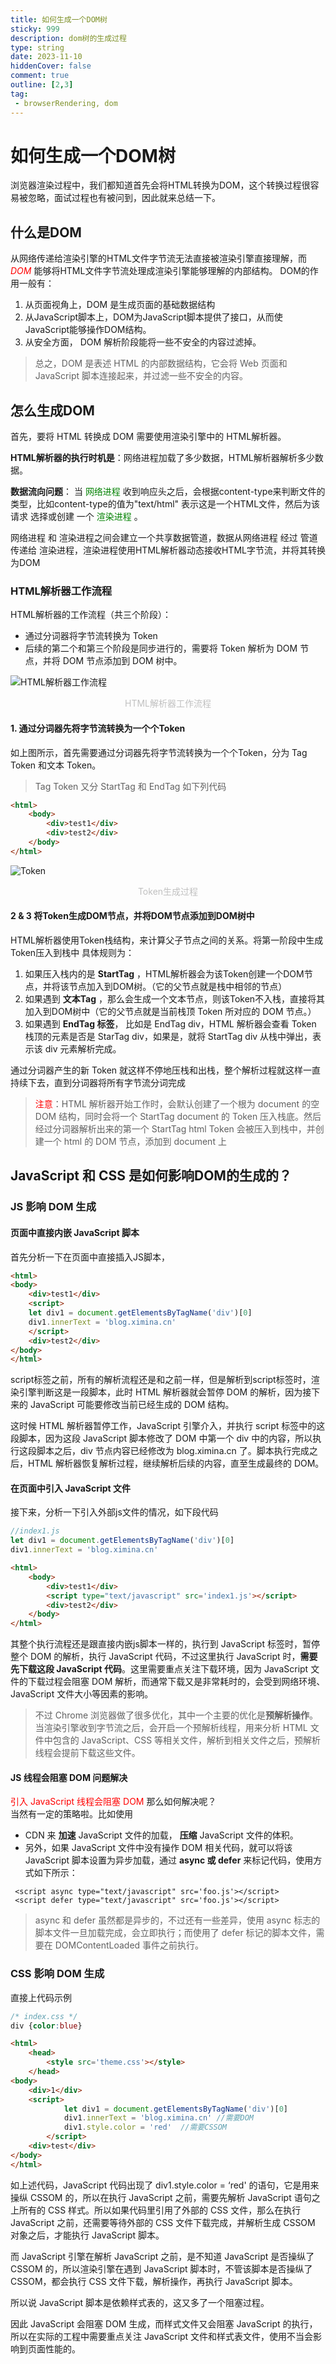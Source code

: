 ```yaml
---
title: 如何生成一个DOM树
sticky: 999
description: dom树的生成过程
type: string
date: 2023-11-10
hiddenCover: false
comment: true
outline: [2,3]
tag:
 - browserRendering, dom
---
```

# 如何生成一个DOM树
浏览器渲染过程中，我们都知道首先会将HTML转换为DOM，这个转换过程很容易被忽略，面试过程也有被问到，因此就来总结一下。  

## 什么是DOM
从网络传递给渲染引擎的HTML文件字节流无法直接被渲染引擎直接理解，而 <font color="red" italic=true >*DOM*</font> 能够将HTML文件字节流处理成渲染引擎能够理解的内部结构。
DOM的作用一般有：  
1. 从页面视角上，DOM 是生成页面的基础数据结构
2. 从JavaScript脚本上，DOM为JavaScript脚本提供了接口，从而使JavaScript能够操作DOM结构。
3. 从安全方面， DOM 解析阶段能将一些不安全的内容过滤掉。

>总之，DOM 是表述 HTML 的内部数据结构，它会将 Web 页面和 JavaScript 脚本连接起来，并过滤一些不安全的内容。  

## 怎么生成DOM
首先，要将 HTML 转换成 DOM 需要使用渲染引擎中的 HTML解析器。  

**HTML解析器的执行时机是**：网络进程加载了多少数据，HTML解析器解析多少数据。  

**数据流向问题**：
当 <font color="green">网络进程</font> 收到响应头之后，会根据content-type来判断文件的类型，比如content-type的值为"text/html" 表示这是一个HTML文件，然后为该请求 选择或创建 一个 <font color="green">渲染进程</font> 。  

网络进程 和 渲染进程之间会建立一个共享数据管道，数据从网络进程 经过 管道 传递给 渲染进程，渲染进程使用HTML解析器动态接收HTML字节流，并将其转换为DOM

### HTML解析器工作流程
HTML解析器的工作流程（共三个阶段）：
- 通过分词器将字节流转换为 Token
- 后续的第二个和第三个阶段是同步进行的，需要将 Token 解析为 DOM 节点，并将 DOM 节点添加到 DOM 树中。

![HTML解析器工作流程](./images/image.png "html")
<center style="font-size:14px;color:#C0C0C0;">HTML解析器工作流程</center>

#### 1. 通过分词器先将字节流转换为一个个Token
如上图所示，首先需要通过分词器先将字节流转换为一个个Token，分为 Tag Token 和文本 Token。  
> Tag Token 又分 StartTag 和 EndTag
如下列代码
```html
<html>
    <body>
        <div>test1</div>
        <div>test2</div>
    </body>
</html>
```
![Token](./images/token.png 'token')
<center style="font-size:14px;color:#C0C0C0;">Token生成过程</center>

#### 2 & 3 将Token生成DOM节点，并将DOM节点添加到DOM树中
HTML解析器使用Token栈结构，来计算父子节点之间的关系。将第一阶段中生成Token压入到栈中
具体规则为：
1. 如果压入栈内的是 **StartTag** ，HTML解析器会为该Token创建一个DOM节点，并将该节点加入到DOM树。（它的父节点就是栈中相邻的节点）  
2. 如果遇到 **文本Tag** ，那么会生成一个文本节点，则该Token不入栈，直接将其加入到DOM树中（它的父节点就是当前栈顶 Token 所对应的 DOM 节点。）  
3. 如果遇到 **EndTag 标签**， 比如是 EndTag div，HTML 解析器会查看 Token 栈顶的元素是否是 StarTag div，如果是，就将 StartTag div 从栈中弹出，表示该 div 元素解析完成。  


通过分词器产生的新 Token 就这样不停地压栈和出栈，整个解析过程就这样一直持续下去，直到分词器将所有字节流分词完成  

><font color="red">注意</font>：HTML 解析器开始工作时，会默认创建了一个根为 document 的空 DOM 结构，同时会将一个 StartTag document 的 Token 压入栈底。然后经过分词器解析出来的第一个 StartTag html Token 会被压入到栈中，并创建一个 html 的 DOM 节点，添加到 document 上

## JavaScript 和 CSS 是如何影响DOM的生成的？
### JS 影响 DOM 生成
#### 页面中直接内嵌 JavaScript 脚本
首先分析一下在页面中直接插入JS脚本，
```HTML
<html>
<body>
    <div>test1</div>
    <script>
    let div1 = document.getElementsByTagName('div')[0]
    div1.innerText = 'blog.ximina.cn'
    </script>
    <div>test2</div>
</body>
</html>
```  

script标签之前，所有的解析流程还是和之前一样，但是解析到script标签时，渲染引擎判断这是一段脚本，此时 HTML 解析器就会暂停 DOM 的解析，因为接下来的 JavaScript 可能要修改当前已经生成的 DOM 结构。  

这时候 HTML 解析器暂停工作，JavaScript 引擎介入，并执行 script 标签中的这段脚本，因为这段 JavaScript 脚本修改了 DOM 中第一个 div 中的内容，所以执行这段脚本之后，div 节点内容已经修改为 blog.ximina.cn 了。脚本执行完成之后，HTML 解析器恢复解析过程，继续解析后续的内容，直至生成最终的 DOM。  


#### 在页面中引入 JavaScript 文件
接下来，分析一下引入外部js文件的情况，如下段代码
```js
//index1.js
let div1 = document.getElementsByTagName('div')[0]
div1.innerText = 'blog.ximina.cn'
```
```html
<html>
    <body>
        <div>test1</div>
        <script type="text/javascript" src='index1.js'></script>
        <div>test2</div>
    </body>
</html>
```
其整个执行流程还是跟直接内嵌js脚本一样的，执行到 JavaScript 标签时，暂停整个 DOM 的解析，执行 JavaScript 代码，不过这里执行 JavaScript 时，**需要先下载这段 JavaScript 代码**。这里需要重点关注下载环境，因为 JavaScript 文件的下载过程会阻塞 DOM 解析，而通常下载又是非常耗时的，会受到网络环境、JavaScript 文件大小等因素的影响。
>不过 Chrome 浏览器做了很多优化，其中一个主要的优化是**预解析操作**。当渲染引擎收到字节流之后，会开启一个预解析线程，用来分析 HTML 文件中包含的 JavaScript、CSS 等相关文件，解析到相关文件之后，预解析线程会提前下载这些文件。  


#### JS 线程会阻塞 DOM 问题解决
<font color="red">引入 JavaScript 线程会阻塞 DOM</font>
那么如何解决呢？  
当然有一定的策略啦。比如使用 
- CDN 来 **加速** JavaScript 文件的加载，  **压缩** JavaScript 文件的体积。  
- 另外，如果 JavaScript 文件中没有操作 DOM 相关代码，就可以将该 JavaScript 脚本设置为异步加载，通过 **async 或 defer** 来标记代码，使用方式如下所示：

```JS
 <script async type="text/javascript" src='foo.js'></script>
 <script defer type="text/javascript" src='foo.js'></script>
```
>async 和 defer 虽然都是异步的，不过还有一些差异，使用 async 标志的脚本文件一旦加载完成，会立即执行；而使用了 defer 标记的脚本文件，需要在 DOMContentLoaded 事件之前执行。

### CSS 影响 DOM 生成
直接上代码示例
```CSS
/* index.css */
div {color:blue}
```
```HTML
<html>
    <head>
        <style src='theme.css'></style>
    </head>
<body>
    <div>1</div>
    <script>
            let div1 = document.getElementsByTagName('div')[0]
            div1.innerText = 'blog.ximina.cn' //需要DOM
            div1.style.color = 'red'  //需要CSSOM
        </script>
    <div>test</div>
</body>
</html>
```
如上述代码，JavaScript 代码出现了 div1.style.color = ‘red' 的语句，它是用来操纵 CSSOM 的，所以在执行 JavaScript 之前，需要先解析 JavaScript 语句之上所有的 CSS 样式。所以如果代码里引用了外部的 CSS 文件，那么在执行 JavaScript 之前，还需要等待外部的 CSS 文件下载完成，并解析生成 CSSOM 对象之后，才能执行 JavaScript 脚本。

而 JavaScript 引擎在解析 JavaScript 之前，是不知道 JavaScript 是否操纵了 CSSOM 的，所以渲染引擎在遇到 JavaScript 脚本时，不管该脚本是否操纵了 CSSOM，都会执行 CSS 文件下载，解析操作，再执行 JavaScript 脚本。

所以说 JavaScript 脚本是依赖样式表的，这又多了一个阻塞过程。


因此 JavaScript 会阻塞 DOM 生成，而样式文件又会阻塞 JavaScript 的执行，所以在实际的工程中需要重点关注 JavaScript 文件和样式表文件，使用不当会影响到页面性能的。

